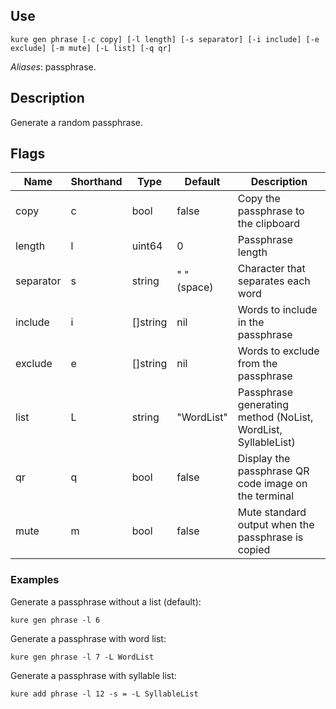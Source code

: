 ## Use

`kure gen phrase [-c copy] [-l length] [-s separator] [-i include] [-e exclude] [-m mute] [-L list] [-q qr]`

*Aliases*: passphrase.

## Description

Generate a random passphrase.

## Flags

|  Name     | Shorthand |     Type      |    Default    |                         Description                           |
|-----------|-----------|---------------|---------------|---------------------------------------------------------------|
| copy      | c         | bool          | false         | Copy the passphrase to the clipboard                          |
| length    | l         | uint64        | 0             | Passphrase length                                             |
| separator | s         | string        | " " (space)   | Character that separates each word                            |
| include   | i         | []string      | nil           | Words to include in the passphrase                            |
| exclude   | e         | []string      | nil           | Words to exclude from the passphrase                          |
| list      | L         | string        | "WordList"    | Passphrase generating method (NoList, WordList, SyllableList) |
| qr        | q         | bool          | false         | Display the passphrase QR code image on the terminal			|
| mute      | m         | bool          | false         | Mute standard output when the passphrase is copied            |

### Examples

Generate a passphrase without a list (default):
```
kure gen phrase -l 6
```

Generate a passphrase with word list:
```
kure gen phrase -l 7 -L WordList
```

Generate a passphrase with syllable list:
```
kure add phrase -l 12 -s = -L SyllableList
```
